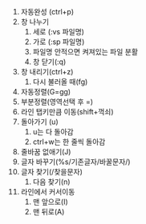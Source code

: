 1. 자동완성 (ctrl+p)
2. 창 나누기
   1. 세로 (:vs 파일명)
   2. 가로 (:sp 파일명)
   3. 파일명 안적으면 켜져있는 파일 분활
   4. 창 닫기(:q)
3. 창 내리기(ctrl+z)
   1. 다시 불러올 때(fg)
4. 자동정렬(G=gg)
5. 부분정렬(영역선택 후 =)
6. 라인 탭키만큼 이동(shift+꺽쇠)
7. 돌아가기 (u)
   1. u는 다 돌아감
   2. ctrl+w는 한 줄씩 돌아감
8. 줄바꿈 없애기(J)
9. 글자 바꾸기(%s/기존글자/바꿀문자/)
10. 글자 찾기(/찾을문자)
    1.  다음 찾기(n)
11. 라인에서 커서이동
    1.  맨 앞으로(I)
    2.  맨 뒤로(A)
